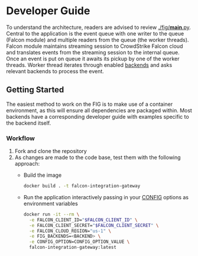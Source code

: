 # Developer Guide

To understand the architecture, readers are advised to review [./fig/__main__.py](../fig/__main__.py). Central to the application is the event queue with one writer to the queue (Falcon module) and multiple readers from the queue (the worker threads). Falcon module maintains streaming session to CrowdStrike Falcon cloud and translates events from the streaming session to the internal queue. Once an event is put on queue it awaits its pickup by one of the worker threads. Worker thread iterates through enabled [backends](../fig/backends) and asks relevant backends to process the event.

## Getting Started

The easiest method to work on the FIG is to make use of a container environment, as this will ensure all dependencies are packaged within. Most backends have a corresponding developer guide with examples specific to the backend itself.

### Workflow

1. Fork and clone the repository
1. As changes are made to the code base, test them with the following approach:
    - Build the image

      ```bash
      docker build . -t falcon-integration-gateway
      ```

    - Run the application interactively passing in your [CONFIG](../config/config.ini) options as environment variables

      ```bash
      docker run -it --rm \
        -e FALCON_CLIENT_ID="$FALCON_CLIENT_ID" \
        -e FALCON_CLIENT_SECRET="$FALCON_CLIENT_SECRET" \
        -e FALCON_CLOUD_REGION="us-1" \
        -e FIG_BACKENDS=<BACKEND> \
        -e CONFIG_OPTION=CONFIG_OPTION_VALUE \
        falcon-integration-gateway:latest
      ```
